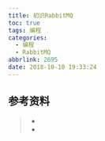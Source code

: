 ```yaml
---
title: 初识RabbitMQ
toc: true
tags: 编程
categories:
  - 编程
  - RabbitMQ
abbrlink: 2695
date: 2018-10-10 19:33:24
---
```






## 参考资料
> - []()
> - []()
